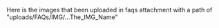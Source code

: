 Here is the images that been uploaded in faqs attachment 
with a path of "uploads/FAQs/IMG/...The_IMG_Name"